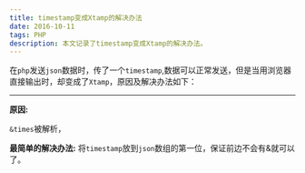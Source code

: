 ```yaml
---
title: timestamp变成Xtamp的解决办法
date: 2016-10-11
tags: PHP
description: 本文记录了timestamp变成Xtamp的解决办法。
---
```


在`php`发送`json`数据时，传了一个`timestamp`,数据可以正常发送，但是当用浏览器直接输出时，却变成了`Xtamp`，原因及解决办法如下：

----
**原因:**

`&times`被解析，

**最简单的解决办法:**
将`timestamp`放到`json`数组的第一位，保证前边不会有&就可以了。
 
 
 